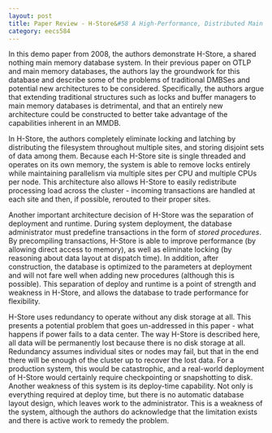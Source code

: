 ```yaml
---
layout: post
title: Paper Review - H-Store&#58 A High-Performance, Distributed Main Memory Transaction Processing System
category: eecs584
---
```

In this demo paper from 2008, the authors demonstrate H-Store, a shared nothing main memory database system. In their previous paper on OTLP and main memory databases, the authors lay the groundwork for this database and describe some of the problems of traditional DMBSes and potential new architectures to be considered. Specifically, the authors argue that extending traditional structures such as locks and buffer managers to main memory databases is detrimental, and that an entirely new architecture could be constructed to better take advantage of the capabilities inherent in an MMDB. 

In H-Store, the authors completely eliminate locking and latching by distributing the filesystem throughout multiple sites, and storing disjoint sets of data among them. Because each H-Store site is single threaded and operates on its own memory, the system is able to remove locks entirely while maintaining parallelism via multiple sites per CPU and multiple CPUs per node. This architecture also allows H-Store to easily redistribute processing load across the cluster - incoming transactions are handled at each site and then, if possible, rerouted to their proper sites.

Another important architecture decision of H-Store was the separation of deployment and runtime. During system deployment, the database administrator must predefine transactions in the form of *stored procedures*. By precompiling transactions, H-Store is able to improve performance (by allowing direct access to memory), as well as eliminate locking (by reasoning about data layout at dispatch time). In addition, after construction, the database is optimized to the parameters at deployment and will not fare well when adding new procedures (although this is possible). This separation of deploy and runtime is a point of strength and weakness in H-Store, and allows the database to trade performance for flexibility. 

H-Store uses redundancy to operate without any disk storage at all. This presents a potential problem that goes un-addressed in this paper - what happens if power fails to a data center. The way H-Store is described here, all data will be permanently lost because there is no disk storage at all. Redundancy assumes individual sites or nodes may fail, but that in the end there will be enough of the cluster up to recover the lost data. For a production system, this would be catastrophic, and a real-world deployment of H-Store would certainly require checkpointing or snapshotting to disk. Another weakness of this system is its deploy-time capability. Not only is everything required at deploy time, but there is no automatic database layout design, which leaves work to the administrator. This is a weakness of the system, although the authors do acknowledge that the limitation exists and there is active work to remedy the problem.
